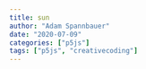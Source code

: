 ```yaml
---
title: sun
author: "Adam Spannbauer"
date: "2020-07-09"
categories: ["p5js"]
tags: ["p5js", "creativecoding"]
---
```

